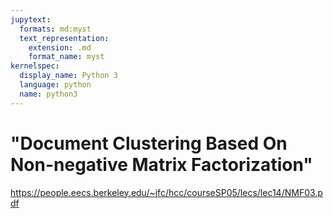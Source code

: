 ```yaml
---
jupytext:
  formats: md:myst
  text_representation:
    extension: .md
    format_name: myst
kernelspec:
  display_name: Python 3
  language: python
  name: python3
---
```


# "Document Clustering Based On Non-negative Matrix Factorization"

https://people.eecs.berkeley.edu/~jfc/hcc/courseSP05/lecs/lec14/NMF03.pdf